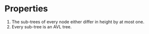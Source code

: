 # Properties
1. The sub-trees of every node either differ in height by at most one.
2. Every sub-tree is an AVL tree.
